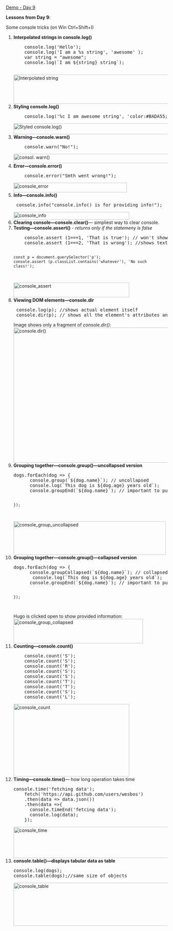 <a href="http://www.anuvi.me/javascript30/day9.html" target="_blank" title="Demo-Day 9" rel="external">Demo - Day 9</a>

<strong>Lessons from Day 9</strong>:

Some console tricks (on Win Ctrl+Shift+I)
<ol>
<li>
<strong>Interpolated strings in console.log()</strong>
<pre>
    console.log('Hello');
    console.log('I am a %s string', 'awesome' );
    var string = "awesome";
    console.log(`I am ${string} string`);

</pre>
<a href="http://www.anuvi.me/blog/wp-content/uploads/2017/03/interpolated_string.jpg" rel="attachment wp-att-421"><img src="http://www.anuvi.me/blog/wp-content/uploads/2017/03/interpolated_string.jpg" alt="Interpolated string" width="938" height="91" class="aligncenter size-full wp-image-421" /></a>
</li>

<li>
<strong>Styling console.log()</strong>
<pre>
    console.log('%c I am awesome string', 'color:#BADA55; font-size:20px;');
</pre>
<a href="http://www.anuvi.me/blog/wp-content/uploads/2017/03/styled.jpg" rel="attachment wp-att-423"><img src="http://www.anuvi.me/blog/wp-content/uploads/2017/03/styled.jpg" alt="Styled console.log()" width="1128" height="34" class="aligncenter size-full wp-image-423" /></a>
</li>
	<li><strong>Warning&mdash;console.warn()</strong><pre>
    console.warn("No!");
</pre>
<a href="http://www.anuvi.me/blog/wp-content/uploads/2017/03/warning.jpg" rel="attachment wp-att-424"><img src="http://www.anuvi.me/blog/wp-content/uploads/2017/03/warning.jpg" alt="consol. warn()" width="604" height="29" class="aligncenter size-full wp-image-424" /></a>
</li>
	<li><strong>Error&mdash;console.error()</strong>
<pre>
    console.error("Smth went wrong!");
</pre>
<a href="http://www.anuvi.me/blog/wp-content/uploads/2017/03/console_error.jpg" rel="attachment wp-att-425"><img src="http://www.anuvi.me/blog/wp-content/uploads/2017/03/console_error.jpg" alt="console_error" width="353" height="30" class="aligncenter size-full wp-image-425" /></a>
</li>
<li><strong>Info&mdash;console.info()</strong>
<pre>
 console.info("console.info() is for providing info!");
</pre>
<a href="http://www.anuvi.me/blog/wp-content/uploads/2017/03/console_info.jpg" rel="attachment wp-att-426"><img src="http://www.anuvi.me/blog/wp-content/uploads/2017/03/console_info.jpg" alt="console_info" width="360" height="24" class="aligncenter size-full wp-image-426" /></a>
</li>
<li><strong>Clearing console&mdash;console.clear()</strong>&mdash; simpliest way to clear console.
</li>
<li><strong>Testing&mdash;console.assert()</strong> - <em>returns only if the statemeny is false</em><pre>
    console.assert (1===1, 'That is true'); // won't show anything
    console.assert (1===2, 'That is wrong'); //shows text

    const p = document.querySelector('p');
    console.assert (p.classList.contains('whatever'), 'No such class!');
</pre>
<a href="http://www.anuvi.me/blog/wp-content/uploads/2017/03/console_assert.jpg" rel="attachment wp-att-427"><img src="http://www.anuvi.me/blog/wp-content/uploads/2017/03/console_assert.jpg" alt="console_assert" width="360" height="46" class="aligncenter size-full wp-image-427" /></a>
</li>
<li><strong>Viewing DOM elements&mdash;console.dir</strong><pre>
 console.log(p); //shows actual element itself
 console.dir(p); // shows all the element's attributes and methods
</pre>
Image shows only a fragment of<em> console.dir()</em>:
<a href="http://www.anuvi.me/blog/wp-content/uploads/2017/03/console.dir_.jpg" rel="attachment wp-att-428"><img src="http://www.anuvi.me/blog/wp-content/uploads/2017/03/console.dir_.jpg" alt="console.dir()" width="937" height="421" class="aligncenter size-full wp-image-428" /></a>
</li>
<li><strong>Grouping together&mdash;console.group()&mdash;uncollapsed version</strong><pre>
dogs.forEach(dog => {
      console.group(`${dog.name}`); // uncollapsed
      console.log(`This dog is ${dog.age} years old`);
      console.groupEnd(`${dog.name}`); // important to put otherwise inside each other

    });
</pre>
<a href="http://www.anuvi.me/blog/wp-content/uploads/2017/03/console_group_uncollapsed.jpg" rel="attachment wp-att-429"><img src="http://www.anuvi.me/blog/wp-content/uploads/2017/03/console_group_uncollapsed.jpg" alt="console_group_uncollapsed" width="474" height="104" class="aligncenter size-full wp-image-429" /></a>
</li>
<li><strong>Grouping together&mdash;console.group()&mdash;collapsed version</strong><pre>
dogs.forEach(dog => {
      console.groupCollapsed(`${dog.name}`); // collapsed
       console.log(`This dog is ${dog.age} years old`);
      console.groupEnd(`${dog.name}`); // important to put otherwise inside eacother

    });
</pre>
Hugo is clicked open to show provided information:
<a href="http://www.anuvi.me/blog/wp-content/uploads/2017/03/console_group_collapsed.jpg" rel="attachment wp-att-430"><img src="http://www.anuvi.me/blog/wp-content/uploads/2017/03/console_group_collapsed.jpg" alt="console_group_collapsed" width="403" height="76" class="aligncenter size-full wp-image-430" /></a>
</li>
<li><strong>Counting&mdash;console.count()</strong><pre>
    console.count('S');
    console.count('S');
    console.count('R');
    console.count('S');
    console.count('S');
    console.count('T');
    console.count('T');
    console.count('S');
    console.count('L');
</pre>
<a href="http://www.anuvi.me/blog/wp-content/uploads/2017/03/console_count.jpg" rel="attachment wp-att-431"><img src="http://www.anuvi.me/blog/wp-content/uploads/2017/03/console_count.jpg" alt="console_count" width="360" height="226" class="aligncenter size-full wp-image-431" /></a>
</li>
<li><strong>Timing&mdash;console.time()</strong>&mdash; how long operation takes time<pre>
console.time('fetching data');
    fetch('https://api.github.com/users/wesbos')
    .then(data => data.json())
    .then(data =>{
      console.timeEnd('fetcing data');
      console.log(data);
    });
</pre>
<a href="http://www.anuvi.me/blog/wp-content/uploads/2017/03/console_time.jpg" rel="attachment wp-att-433"><img src="http://www.anuvi.me/blog/wp-content/uploads/2017/03/console_time.jpg" alt="console_time" width="1082" height="97" class="aligncenter size-full wp-image-433" /></a>
</li>
<li><strong>console.table()&mdash;displays tabular data as table</strong><pre>
console.log(dogs);
console.table(dogs);//same size of objects
</pre>
<a href="http://www.anuvi.me/blog/wp-content/uploads/2017/03/console_table.jpg" rel="attachment wp-att-432"><img src="http://www.anuvi.me/blog/wp-content/uploads/2017/03/console_table.jpg" alt="console_table" width="1182" height="134" class="aligncenter size-full wp-image-432" /></a>
</li>










    	


	






</ol>

